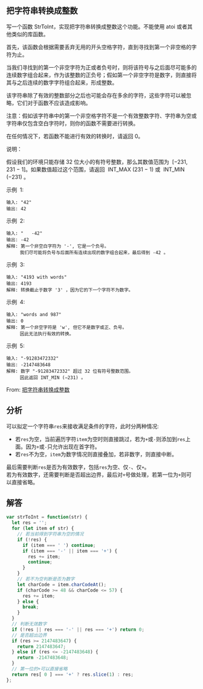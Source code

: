 ## 把字符串转换成整数

写一个函数 StrToInt，实现把字符串转换成整数这个功能。不能使用 atoi 或者其他类似的库函数。

首先，该函数会根据需要丢弃无用的开头空格字符，直到寻找到第一个非空格的字符为止。

当我们寻找到的第一个非空字符为正或者负号时，则将该符号与之后面尽可能多的连续数字组合起来，作为该整数的正负号；假如第一个非空字符是数字，则直接将其与之后连续的数字字符组合起来，形成整数。

该字符串除了有效的整数部分之后也可能会存在多余的字符，这些字符可以被忽略，它们对于函数不应该造成影响。

注意：假如该字符串中的第一个非空格字符不是一个有效整数字符、字符串为空或字符串仅包含空白字符时，则你的函数不需要进行转换。

在任何情况下，若函数不能进行有效的转换时，请返回 0。

说明：

假设我们的环境只能存储 32 位大小的有符号整数，那么其数值范围为  [−231,  231 − 1]。如果数值超过这个范围，请返回  INT_MAX (231 − 1) 或  INT_MIN (−231) 。

示例  1:

```
输入: "42"
输出: 42
```

示例  2:

```
输入: "   -42"
输出: -42
解释: 第一个非空白字符为 '-', 它是一个负号。
     我们尽可能将负号与后面所有连续出现的数字组合起来，最后得到 -42 。
```

示例  3:

```
输入: "4193 with words"
输出: 4193
解释: 转换截止于数字 '3' ，因为它的下一个字符不为数字。
```

示例  4:

```
输入: "words and 987"
输出: 0
解释: 第一个非空字符是 'w', 但它不是数字或正、负号。
     因此无法执行有效的转换。
```

示例  5:

```
输入: "-91283472332"
输出: -2147483648
解释: 数字 "-91283472332" 超过 32 位有符号整数范围。
     因此返回 INT_MIN (−231) 。
```

From: [把字符串转换成整数](https://leetcode-cn.com/problems/ba-zi-fu-chuan-zhuan-huan-cheng-zheng-shu-lcof)

## 分析
可以拟定一个字符串`res`来接收满足条件的字符，此时分两种情况:
+ 若`res`为空，当前遍历字符`item`为空时则直接跳过，若为`+`或`-`则添加到`res`上面。因为`+`或`-`只允许出现在首字符。
+ 若`res`不为空，`item`为数字情况则直接叠加，若非数字，则直接中断。

最后需要判断`res`是否为有效数字，包括`res`为空、仅`-`、仅`+`。   
若为有效数字，还需要判断是否超出边界，最后对`+`号做处理，若第一位为`+`则可以直接省略。

## 解答

```javascript
var strToInt = function(str) {
  let res = '';
  for (let item of str) {
    // 若当前得到字符串为空的情况
    if (!res) {
      if (item === ' ') continue;
      if (item === '-' || item === '+') {
        res += item;
        continue;
      }
    }
    // 若不为空判断是否为数字
    let charCode = item.charCodeAt();
    if (charCode >= 48 && charCode <= 57) {
      res += item;
    } else {
      break;
    }
  }
  // 判断无效数字
  if (!res || res === '-' || res === '+') return 0;
  // 是否超出边界
  if (res >= 2147483647) {
    return 2147483647;
  } else if (res <= -2147483648) {
    return -2147483648;
  }
  // 第一位的+可以直接省略
  return res[ 0 ] === '+' ? res.slice(1) : res;
};
```
